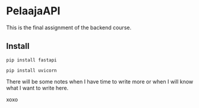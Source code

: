 # PelaajaAPI

This is the final assignment of the backend course.

## Install

```pip install fastapi```

```pip install uvicorn```

There will be some notes when I have time to write more or when I will know what I want to write here.

xoxo

